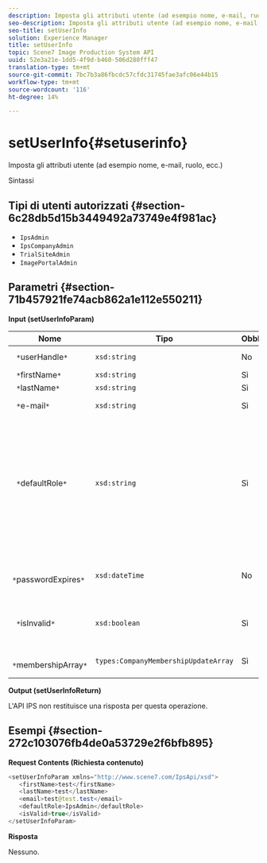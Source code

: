 ```yaml
---
description: Imposta gli attributi utente (ad esempio nome, e-mail, ruolo, ecc.)
seo-description: Imposta gli attributi utente (ad esempio nome, e-mail, ruolo, ecc.)
seo-title: setUserInfo
solution: Experience Manager
title: setUserInfo
topic: Scene7 Image Production System API
uuid: 52e3a21e-1dd5-4f9d-b460-506d280fff47
translation-type: tm+mt
source-git-commit: 7bc7b3a86fbcdc57cfdc31745fae3afc06e44b15
workflow-type: tm+mt
source-wordcount: '116'
ht-degree: 14%

---
```



# setUserInfo{#setuserinfo}

Imposta gli attributi utente (ad esempio nome, e-mail, ruolo, ecc.)

Sintassi

## Tipi di utenti autorizzati {#section-6c28db5d15b3449492a73749e4f981ac}

* `IpsAdmin`
* `IpsCompanyAdmin`
* `TrialSiteAdmin`
* `ImagePortalAdmin`

## Parametri {#section-71b457921fe74acb862a1e112e550211}

**Input (setUserInfoParam)**

| Nome | Tipo | Obbligatorio | Descrizione |
|---|---|---|---|
| ` *`userHandle`*` | `xsd:string` | No | handle utente. |
| ` *`firstName`*` | `xsd:string` | Sì | Nome. |
| ` *`lastName`*` | `xsd:string` | Sì | Cognome. |
| ` *`e-mail`*` | `xsd:string` | Sì | E-mail utente. |
| ` *`defaultRole`*` | `xsd:string` | Sì | Imposta il ruolo per un utente in ogni società a cui appartiene. Tuttavia, il ruolo `IpsAdmin` ha la priorità su altre impostazioni per società. |
| ` *`passwordExpires`*` | `xsd:dateTime` | No | Data di scadenza della password del set. |
| ` *`isInvalid`*` | `xsd:boolean` | Sì | Determina se l&#39;utente è un utente IPS valido. |
| ` *`membershipArray`*` | `types:CompanyMembershipUpdateArray` | Sì | Un array di handle della società. |

**Output (setUserInfoReturn)**

L&#39;API IPS non restituisce una risposta per questa operazione.

## Esempi {#section-272c103076fb4de0a53729e2f6bfb895}

**Request Contents (Richiesta contenuto)**

```java
<setUserInfoParam xmlns="http://www.scene7.com/IpsApi/xsd">
   <firstName>test</firstName>
   <lastName>test</lastName>
   <email>test@test.test</email>
   <defaultRole>IpsAdmin</defaultRole>
   <isValid>true</isValid>
</setUserInfoParam>
```

**Risposta**

Nessuno.
